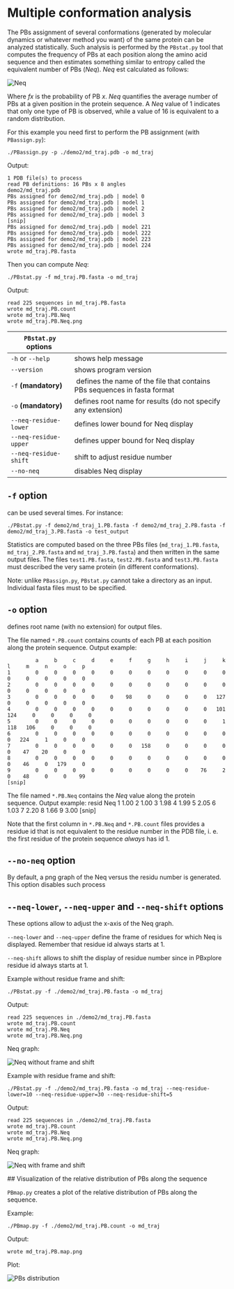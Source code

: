 # Multiple conformation analysis #

The PBs assignment of several conformations (generated by molecular dynamics or whatever method you want) of the same protein can be analyzed statistically. Such analysis is performed by the `PBstat.py` tool that computes the frequency of PBs at each position along the amino acid sequence and then estimates something similar to entropy called the equivalent number of PBs (_Neq_). *Neq* est calculated as follows:

![Neq](img/Neq.jpg)

Where *fx* is the probability of PB *x*. *Neq* quantifies the average number of PBs at a given position in the protein sequence. A *Neq* value of 1 indicates that only one type of PB is observed, while a value of 16 is equivalent to a random distribution. 

For this example you need first to perform the PB assignment (with `PBassign.py`):

    ./PBassign.py -p ./demo2/md_traj.pdb -o md_traj

Output:

    1 PDB file(s) to process
    read PB definitions: 16 PBs x 8 angles 
    demo2/md_traj.pdb
    PBs assigned for demo2/md_traj.pdb | model 0
    PBs assigned for demo2/md_traj.pdb | model 1
    PBs assigned for demo2/md_traj.pdb | model 2
    PBs assigned for demo2/md_traj.pdb | model 3
    [snip]
    PBs assigned for demo2/md_traj.pdb | model 221
    PBs assigned for demo2/md_traj.pdb | model 222
    PBs assigned for demo2/md_traj.pdb | model 223
    PBs assigned for demo2/md_traj.pdb | model 224
    wrote md_traj.PB.fasta

Then you can compute *Neq*:

    ./PBstat.py -f md_traj.PB.fasta -o md_traj

Output:

    read 225 sequences in md_traj.PB.fasta
    wrote md_traj.PB.count
    wrote md_traj.PB.Neq
    wrote md_traj.PB.Neq.png

| `PBstat.py` options                                                                             ||
|-----------------------|--------------------------------------------------------------------------|
| `-h` or `--help`      | shows help message                                                       |
| `--version`           | shows program version                                                    |
| `-f` **(mandatory)**  | defines the name of the file that contains PBs sequences in fasta format |
| `-o` **(mandatory)**  | defines root name for results (do not specify any extension)             |
| `--neq-residue-lower` | defines lower bound for Neq display                                      |
| `--neq-residue-upper` | defines upper bound for Neq display                                      |
| `--neq-residue-shift` | shift to adjust residue number                                           |
| `--no-neq`            | disables Neq display                                                     |


## `-f` option
can be used several times. For instance:

    ./PBstat.py -f demo2/md_traj_1.PB.fasta -f demo2/md_traj_2.PB.fasta -f demo2/md_traj_3.PB.fasta -o test_output

Statistics are computed based on the three PBs files (`md_traj_1.PB.fasta`, `md_traj_2.PB.fasta` and `md_traj_3.PB.fasta`) and then written in the same output files. The files `test1.PB.fasta`, `test2.PB.fasta` and `test3.PB.fasta` must described the very same protein (in different conformations).

Note: unlike `PBassign.py`, `PBstat.py` cannot take a directory as an input. Individual fasta files must to be specified.

## `-o` option
defines root name (with no extension) for output files. 

The file named `*.PB.count` contains counts of each PB at each position along the protein sequence. Output example:

             a     b     c     d     e     f     g     h     i     j     k     l     m     n     o     p
    1        0     0     0     0     0     0     0     0     0     0     0     0     0     0     0     0
    2        0     0     0     0     0     0     0     0     0     0     0     0     0     0     0     0
    3        0     0     0     0     0    98     0     0     0     0   127     0     0     0     0     0
    4        0     0     0     0     0     0     0     0     0     0   101   124     0     0     0     0
    5        0     0     0     0     0     0     0     0     0     0     1   118   106     0     0     0
    6        0     0     0     0     0     0     0     0     0     0     0     0   224     1     0     0
    7        0     0     0     0     0     0   158     0     0     0     0     0    47    20     0     0
    8        0     0     0     0     0     0     0     0     0     0     0     0    46     0   179     0
    9        0     0     0     0     0     0     0     0     0    76     2     0    48     0     0    99
    [snip]


The file named `*.PB.Neq` contains the *Neq* value along the protein sequence. Output example:
    resid      Neq 
    1          1.00 
    2          1.00 
    3          1.98 
    4          1.99 
    5          2.05 
    6          1.03 
    7          2.20 
    8          1.66 
    9          3.00 
    [snip]

Note that the first column in `*.PB.Neq` and `*.PB.count` files provides a residue id that is not equivalent to the residue number in the PDB file, i. e. the first residue of the protein sequence *always* has id 1. 

## `--no-neq` option

By default, a png graph of the Neq versus the residu number is generated. This option disables such process


## `--neq-lower`, `--neq-upper` and `--neq-shift` options

These options allow to adjust the x-axis of the Neq graph. 

`--neq-lower` and `--neq-upper` define the frame of residues for which Neq is displayed. Remember that residue id always starts at 1.

`--neq-shift` allows to shift the display of residue number since in PBxplore residue id always starts at 1.

Example without residue frame and shift:

    ./PBstat.py -f ./demo2/md_traj.PB.fasta -o md_traj

Output:

    read 225 sequences in ./demo2/md_traj.PB.fasta
    wrote md_traj.PB.count
    wrote md_traj.PB.Neq
    wrote md_traj.PB.Neq.png

Neq graph:

![Neq without frame and shift](img/md_traj.PB.Neq.1.jpg)


Example with residue frame and shift:

    ./PBstat.py -f ./demo2/md_traj.PB.fasta -o md_traj --neq-residue-lower=10 --neq-residue-upper=30 --neq-residue-shift=5

Output:

    read 225 sequences in ./demo2/md_traj.PB.fasta
    wrote md_traj.PB.count
    wrote md_traj.PB.Neq
    wrote md_traj.PB.Neq.png

Neq graph:

![Neq with frame and shift](img/md_traj.PB.Neq.2.jpg)

## Visualization of the relative distribution of PBs along the sequence

`PBmap.py` creates a plot of the relative distribution of PBs along the sequence.

Example:

    ./PBmap.py -f ./demo2/md_traj.PB.count -o md_traj

Output:

    wrote md_traj.PB.map.png

Plot:

![PBs distribution](img/md_traj.PB.map.jpg)


    
